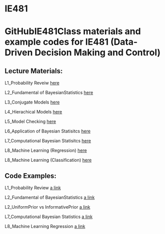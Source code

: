 # IE481

# GitHubIE481Class materials and example codes for IE481 (Data-Driven Decision Making and Control)

## Lecture Materials:
L1_Probability Reveiw [here](Lectures/L1_ProbabilityReview.pdf)

L2_Fundamental of BayesianStatistics [here](Lectures/L2_FundamentalOfBayesianStatistics.pdf)

L3_Conjugate Models [here](Lectures/L3_ConjugateModels.pdf)

L4_Hierachical Models [here](Lectures/L4_HierachicalModels.pdf)

L5_Model Checking [here](Lectures/L5_ModelChecking.pdf)

L6_Application of Bayesian Statisitcs [here](Lectures/L6_ApplicationofBayesianStatistics.pdf)

L7_Computational Bayesian Statisitcs [here](Lectures/L7_ComputationalBayesianStatistics.pdf)

L8_Machine Learning (Regression) [here](Lectures/L8_MachineLearningRegression.pdf)

L8_Machine Learning (Classification) [here](Lectures/L8_MachineLearningClassfication.pdf)

## Code Examples:
L1_Probability Review [a link](https://nbviewer.jupyter.org/github/Jkparkaist/IE481/blob/master/Codes/L1_probabilityDistributions.ipynb)

L2_Fundamental of BayesianStatistics [a link](https://nbviewer.jupyter.org/github/Jkparkaist/IE481/blob/master/Codes/L2_FundamentalOfBayesianStatistics.ipynb)

L2_UniformPrior vs InformativePrior [a link](https://nbviewer.jupyter.org/github/Jkparkaist/IE481/blob/master/Codes/L2_UniformPrior_vs_InformativePrior.ipynb)

L7_Computational Bayesian Statistics [a link](https://nbviewer.jupyter.org/github/Jkparkaist/IE481/blob/master/Codes/L7_ComputationalBayesianStatistics.ipynb)

L8_Machine Learning Regression [a link](https://nbviewer.jupyter.org/github/Jkparkaist/IE481/blob/master/Codes/L8_MachineLearningRegression.ipynb)
